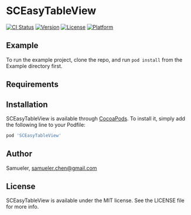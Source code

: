 # SCEasyTableView

[![CI Status](https://img.shields.io/travis/Samueler/SCEasyTableView.svg?style=flat)](https://travis-ci.org/Samueler/SCEasyTableView)
[![Version](https://img.shields.io/cocoapods/v/SCEasyTableView.svg?style=flat)](https://cocoapods.org/pods/SCEasyTableView)
[![License](https://img.shields.io/cocoapods/l/SCEasyTableView.svg?style=flat)](https://cocoapods.org/pods/SCEasyTableView)
[![Platform](https://img.shields.io/cocoapods/p/SCEasyTableView.svg?style=flat)](https://cocoapods.org/pods/SCEasyTableView)

## Example

To run the example project, clone the repo, and run `pod install` from the Example directory first.

## Requirements

## Installation

SCEasyTableView is available through [CocoaPods](https://cocoapods.org). To install
it, simply add the following line to your Podfile:

```ruby
pod 'SCEasyTableView'
```

## Author

Samueler, samueler.chen@gmail.com

## License

SCEasyTableView is available under the MIT license. See the LICENSE file for more info.
